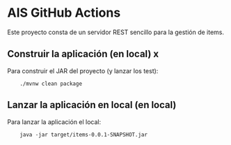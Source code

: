 # AIS GitHub Actions

Este proyecto consta de un servidor REST sencillo para la gestión de items.

## Construir la aplicación (en local) x

Para construir el JAR del proyecto (y lanzar los test):

```
    ./mvnw clean package
```

## Lanzar la aplicación en local (en local)

Para lanzar la aplicación el local:

```
    java -jar target/items-0.0.1-SNAPSHOT.jar 
```
